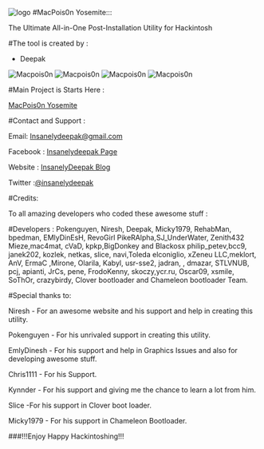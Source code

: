 
![logo](https://github.com/insanelydeepak/MacPois0n-Yosemite/blob/master/icon.png)
#MacPois0n Yosemite:::

The Ultimate All-in-One Post-Installation Utility for Hackintosh

#The tool is created by :

- Deepak

![Macpois0n](https://insanelydeepak.files.wordpress.com/2015/02/macpois0n-yosemite.png)
![Macpois0n](https://insanelydeepak.files.wordpress.com/2015/02/drivers.png)
![Macpois0n](https://insanelydeepak.files.wordpress.com/2015/02/fixes.png)
![Macpois0n](https://insanelydeepak.files.wordpress.com/2015/02/hackintoshtools.png)

#Main Project is Starts Here :

[MacPois0n Yosemite](https://insanelydeepak.wordpress.com/category/macpois0n/)

#Contact and Support :

Email: Insanelydeepak@gmail.com

Facebook : [Insanelydeepak Page](https://www.facebook.com/insanelydeepak)

Website : [InsanelyDeepak Blog](https://insanelydeepak.wordpress.com)

Twitter :[@insanelydeepak](https://twitter.com/insanelydeepak)



#Credits:

To all amazing developers who coded these awesome stuff :
                                 
#Developers :
Pokenguyen, Niresh, Deepak, Micky1979, RehabMan, bpedman, EMlyDinEsH, RevoGirl PikeRAlpha,SJ_UnderWater, Zenith432
Mieze,mac4mat, cVaD, kpkp,BigDonkey and Blackosx philip_petev,bcc9, janek202, kozlek, netkas, slice, navi,Toleda elconiglio, xZeneu LLC,meklort, AnV, ErmaC ,Mirone, Olarila, Kabyl, usr-sse2, jadran, , dmazar, STLVNUB, pcj, apianti, JrCs, pene, FrodoKenny, skoczy,ycr.ru, Oscar09, xsmile, SoThOr, crazybirdy,
Clover bootloader and Chameleon bootloader Team.

#Special thanks to:

Niresh - For an awesome website and his support and help in creating this utility. 

Pokenguyen - For his unrivaled support in creating this utility.

EmlyDinesh - For his support and help in Graphics Issues and also for developing 
awesome stuff.

Chris1111 - For his Support.

Kynnder  - For his support and giving me the chance to learn a lot from him.

Slice -For his support in  Clover boot loader.

Micky1979 - For his support in Chameleon Bootloader.
                   
###!!!Enjoy Happy Hackintoshing!!!

